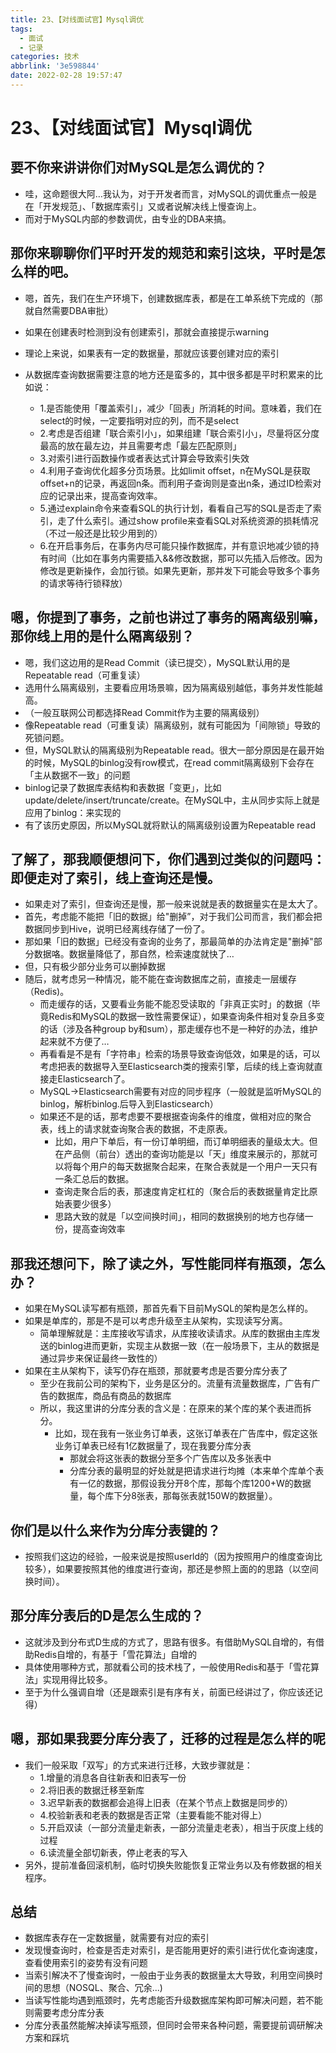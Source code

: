 ```yaml
---
title: 23、【对线面试官】Mysql调优
tags:
  - 面试
  - 记录
categories: 技术
abbrlink: '3e598844'
date: 2022-02-28 19:57:47
---
```

# 23、【对线面试官】Mysql调优
## 要不你来讲讲你们对MySQL是怎么调优的？

- 哇，这命题很大阿…我认为，对于开发者而言，对MySQL的调优重点一般是在「开发规范」、「数据库索引」又或者说解决线上慢查询上。
- 而对于MySQL内部的参数调优，由专业的DBA来搞。

## 那你来聊聊你们平时开发的规范和索引这块，平时是怎么样的吧。

- 嗯，首先，我们在生产环境下，创建数据库表，都是在工单系统下完成的（那就自然需要DBA审批）

- 如果在创建表时检测到没有创建索引，那就会直接提示warning

- 理论上来说，如果表有一定的数据量，那就应该要创建对应的索引

- 从数据库查询数据需要注意的地方还是蛮多的，其中很多都是平时积累来的比如说：

  - 1.是否能使用「覆盖索引」，减少「回表」所消耗的时间。意味着，我们在select的时候，一定要指明对应的列，而不是select
  - 2.考虑是否组建「联合索引小」，如果组建「联合索引小」，尽量将区分度最高的放在最左边，并且需要考虑「最左匹配原则」
  - 3.对索引进行函数操作或者表达式计算会导致索引失效
  - 4.利用子查询优化超多分页场景。比如limit offset，n在MySQL是获取offset+n的记录，再返回n条。而利用子查询则是查出n条，通过ID检索对应的记录出来，提高查询效率。
  - 5.通过explain命令来查看SQL的执行计划，看看自己写的SQL是否走了索引，走了什么索引。通过show profile来查看SQL对系统资源的损耗情况（不过一般还是比较少用到的）
  - 6.在开启事务后，在事务内尽可能只操作数据库，并有意识地减少锁的持有时间（比如在事务内需要插入&&修改数据，那可以先插入后修改。因为修改是更新操作，会加行锁。如果先更新，那并发下可能会导致多个事务的请求等待行锁释放）

## 嗯，你提到了事务，之前也讲过了事务的隔离级别嘛，那你线上用的是什么隔离级别？

- 嗯，我们这边用的是Read Commit（读已提交），MySQL默认用的是Repeatable read（可重复读）
- 选用什么隔离级别，主要看应用场景嘛，因为隔离级别越低，事务并发性能越高。
- （一般互联网公司都选择Read Commit作为主要的隔离级别）
- 像Repeatable read（可重复读）隔离级别，就有可能因为「间隙锁」导致的死锁问题。
- 但，MySQL默认的隔离级别为Repeatable read。很大一部分原因是在最开始的时候，MySQL的binlog没有row模式，在read commit隔离级别下会存在「主从数据不一致」的问题
- binlog记录了数据库表结构和表数据「变更」，比如update/delete/insert/truncate/create。在MySQL中，主从同步实际上就是应用了binlog：来实现的
- 有了该历史原因，所以MySQL就将默认的隔离级别设置为Repeatable read

## 了解了，那我顺便想问下，你们遇到过类似的问题吗：即便走对了索引，线上查询还是慢。

- 如果走对了索引，但查询还是慢，那一般来说就是表的数据量实在是太大了。
- 首先，考虑能不能把「旧的数据」给"删掉”，对于我们公司而言，我们都会把数据同步到Hive，说明已经离线存储了一份了。
- 那如果「旧的数据」已经没有查询的业务了，那最简单的办法肯定是"删掉"部分数据咯。数据量降低了，那自然，检索速度就快了…
- 但，只有极少部分业务可以删掉数据
- 随后，就考虑另一种情况，能不能在查询数据库之前，直接走一层缓存（Redis)。
  - 而走缓存的话，又要看业务能不能忍受读取的「非真正实时」的数据（毕竟Redis和MySQL的数据一致性需要保证），如果查询条件相对复杂且多变的话（涉及各种group by和sum），那走缓存也不是一种好的办法，维护起来就不方便了…
  - 再看看是不是有「字符串」检索的场景导致查询低效，如果是的话，可以考虑把表的数据导入至Elasticsearch类的搜索引擎，后续的线上查询就直接走Elasticsearch了。
  - MySQL->Elasticsearch需要有对应的同步程序（一般就是监听MySQL的binlog，解析binlog.后导入到Elasticsearch）
  - 如果还不是的话，那考虑要不要根据查询条件的维度，做相对应的聚合表，线上的请求就查询聚合表的数据，不走原表。
    - 比如，用户下单后，有一份订单明细，而订单明细表的量级太大。但在产品侧（前台）透出的查询功能是以「天」维度来展示的，那就可以将每个用户的每天数据聚合起来，在聚合表就是一个用户一天只有一条汇总后的数据。
    - 查询走聚合后的表，那速度肯定杠杠的（聚合后的表数据量肯定比原始表要少很多）
    - 思路大致的就是「以空间换时间」，相同的数据换别的地方也存储一份，提高查询效率

## 那我还想问下，除了读之外，写性能同样有瓶颈，怎么办？

- 如果在MySQL读写都有瓶颈，那首先看下目前MySQL的架构是怎么样的。
- 如果是单库的，那是不是可以考虑升级至主从架构，实现读写分离。
  - 简单理解就是：主库接收写请求，从库接收读请求。从库的数据由主库发送的binlog进而更新，实现主从数据一致（在一般场景下，主从的数据是通过异步来保证最终一致性的）
- 如果在主从架构下，读写仍存在瓶颈，那就要考虑是否要分库分表了
  - 至少在我前公司的架构下，业务是区分的。流量有流量数据库，广告有广告的数据库，商品有商品的数据库
  - 所以，我这里讲的分库分表的含义是：在原来的某个库的某个表进而拆分。
    - 比如，现在我有一张业务订单表，这张订单表在广告库中，假定这张业务订单表已经有1亿数据量了，现在我要分库分表
      - 那就会将这张表的数据分至多个广告库以及多张表中
      - 分库分表的最明显的好处就是把请求进行均摊（本来单个库单个表有一亿的数据，那假设我分开8个库，那每个库1200+W的数据量，每个库下分8张表，那每张表就150W的数据量）。

## 你们是以什么来作为分库分表键的？

- 按照我们这边的经验，一般来说是按照userld的（因为按照用户的维度查询比较多），如果要按照其他的维度进行查询，那还是参照上面的的思路（以空间换时间）。

## 那分库分表后的D是怎么生成的？

- 这就涉及到分布式D生成的方式了，思路有很多。有借助MySQL自增的，有借助Redis自增的，有基于「雪花算法」自增的
- 具体使用哪种方式，那就看公司的技术栈了，一般使用Redis和基于「雪花算法」实现用得比较多。
- 至于为什么强调自增（还是跟索引是有序有关，前面已经讲过了，你应该还记得）

## 嗯，那如果我要分库分表了，迁移的过程是怎么样的呢

- 我们一般采取「双写」的方式来进行迁移，大致步骤就是：
  - 1.增量的消息各自往新表和旧表写一份
  - 2.将旧表的数据迁移至新库
  - 3.迟早新表的数据都会追得上旧表（在某个节点上数据是同步的）
  - 4.校验新表和老表的数据是否正常（主要看能不能对得上）
  - 5.开启双读（一部分流量走新表，一部分流量走老表），相当于灰度上线的过程
  - 6.读流量全部切新表，停止老表的写入
- 另外，提前准备回滚机制，临时切换失败能恢复正常业务以及有修数据的相关程序。

## 总结

- 数据库表存在一定数据量，就需要有对应的索引
- 发现慢查询时，检查是否走对索引，是否能用更好的索引进行优化查询速度，查看使用索引的姿势有没有问题
- 当索引解决不了慢查询时，一般由于业务表的数据量太大导致，利用空间换时间的思想（NOSQL、聚合、冗余...)
- 当读写性能均遇到瓶颈时，先考虑能否升级数据库架构即可解决问题，若不能则需要考虑分库分表
- 分库分表虽然能解决掉读写瓶颈，但同时会带来各种问题，需要提前调研解决方案和踩坑